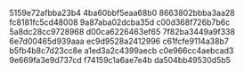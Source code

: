 5159e72afbba23b4
4ba60bbf5eaa68b0
8663802bbba3aa28
fc8181fc5cd48008
9a87aba02dcba35d
c00d368f726b7b6c
5a8dc28cc9728968
d00ca6226463ef65
7f82ba3449a9f338
6e7d00465d939aaa
ec9d9528a2412996
c61fcfe9114a38b7
b5fb4b8c7d23cc8e
a1ed3a2c4399aecb
c0e966cc4aebcad3
9e669fa3e9d737cd
f74159c1a6ae7e4b
da504bb49530d5b5

